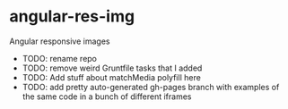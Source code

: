 angular-res-img
===============

Angular responsive images


* TODO: rename repo
* TODO: remove weird Gruntfile tasks that I added
* TODO: Add stuff about matchMedia polyfill here
* TODO: add pretty auto-generated gh-pages branch with examples of the same code in a bunch of different iframes